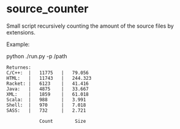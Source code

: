 # source_counter
Small script recursively counting the amount of the source files by extensions.

Example:

python ./run.py -p /path

    Returnes:
    C/C++:	|	11775 	|	79.056
    HTML:	|	11743 	|	244.323
    Racket:	|	6123 	|	41.416
    Java:	|	4875 	|	33.667
    XML:	|	1859 	|	61.018
    Scala:	|	988 	|	3.991
    Shell:	|	970 	|	7.018
    SASS:	|	732 	|	2.721

                Count        Size
